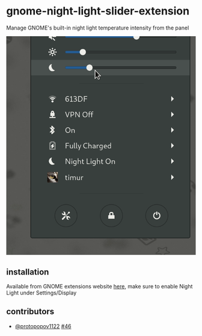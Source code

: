 # gnome-night-light-slider-extension
Manage GNOME's built-in night light temperature intensity from the panel

![extension preview](./extension.gif)

## installation
Available from GNOME extensions website [here](https://extensions.gnome.org/extension/1276/night-light-slider/), make sure to enable Night Light under Settings/Display

## contributors
- [@protopopov1122](https://github.com/protopopov1122) [#46](https://github.com/TimurKiyivinski/gnome-shell-night-light-slider-extension/pull/46)
